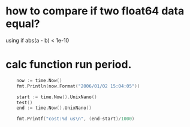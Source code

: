 # how to compare if two float64 data equal?

using if abs(a - b) < 1e-10

# calc function run period.
```go
	now := time.Now()
	fmt.Println(now.Format("2006/01/02 15:04:05"))

	start := time.Now().UnixNano()
	test()
	end := time.Now().UnixNano()

	fmt.Printf("cost:%d us\n", (end-start)/1000)
```
